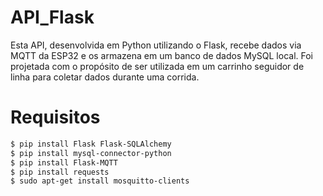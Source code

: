 # API_Flask
Esta API, desenvolvida em Python utilizando o Flask, recebe dados via MQTT da ESP32 e os armazena em um banco de dados MySQL local. Foi projetada com o propósito de ser utilizada em um carrinho seguidor de linha para coletar dados durante uma corrida.

# Requisitos

```bash
$ pip install Flask Flask-SQLAlchemy 
$ pip install mysql-connector-python
$ pip install Flask-MQTT
$ pip install requests
$ sudo apt-get install mosquitto-clients
```

